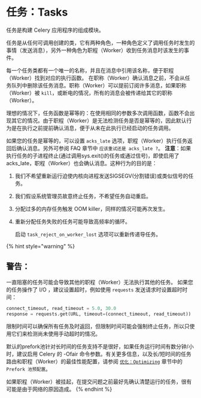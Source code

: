 # 任务：Tasks

任务是构建 Celery 应用程序的组成模块。

任务是从任何可调用创建的类，它有两种角色，一种角色定义了调用任务时发生的事情（发送消息），另外一种角色为职程（Worker）收到任务消息时该发生的事件。

每一个任务类都有一个唯一的名称，并且在消息中引用该名称，便于职程（Worker）找到对应的执行函数。 在职称（Worker）确认消息之前，不会从任务队列中删除该任务消息。职称（Worker）可以提前订阅许多消息，如果职称（Worker）被 `kill`，或断电的情况，所有的消息会被传递给其它的职称（Worker）。 

理想的情况下，任务函数是幂等的：在使用相同的参数多次调用函数，函数不会出现其它的情况。由于职程（Worker）是无法检测任务是否是幂等的，因此默认行为是在执行之前提前确认消息，便于从未在此执行已经启动的任务调用。

如果您的任务是幂等的，可以设置 `acks_late` 选项，职程（Worker）执行任务返回后确认消息。另外可参阅 FAQ 章节中 `应该重试还是 acks_late ?`。 **注意**：如果执行任务的子进程终止\(通过调用sys.exit\(\)的任务或通过信号\)，即使启用了acks\_late，职程（Worker）也会确认消息。这种行为的目的是：

1. 我们不希望重新运行迫使内核向进程发送SIGSEGV\(分割错误\)或类似信号的任务。
2. 我们假设系统管理员故意终止任务，不希望任务自动重启。
3. 分配过多的内存任务触发 OOM killer，同样的情况可能再次发生。
4. 重新分配任务失败的任务可能导致高频率的循环。

   启动 `task_reject_on_worker_lost` 选项可以重新传递导任务。

{% hint style="warning" %}
## 警告：

一直阻塞的任务可能会导致其他的职程（Worker）无法执行其他的任务。 如果您的任务操作了 I/O ，建议设置超时，例如使用 `requests` 发送请求时设置超时时间：

```python
connect_timeout, read_timeout = 5.0, 30.0
response = requests.get(URL, timeout=(connect_timeout, read_timeout))
```

限制时间可以确保所有任务及时返回，但限制时间可能会强制终止任务，所以只使用它们来检测尚未使用手动超时的情况。

默认的prefork池针对长时间的任务支持不是很好，如果任务运行时间有数分钟/小时，建议启用 Celery 的 -Ofair 命令参数。有关更多信息，以及长/短时间的任务路由和职程（Worker）的最佳性能配置，请参阅 [`优化：Optimizing`](../you-hua-optimizing.md) 章节中的 `Prefork 池预配置`。

 如果职程（Worker）被挂起，在提交问题之前最好先确认清楚运行的任务，很有可能是由于网络的原因造成。
{% endhint %}





